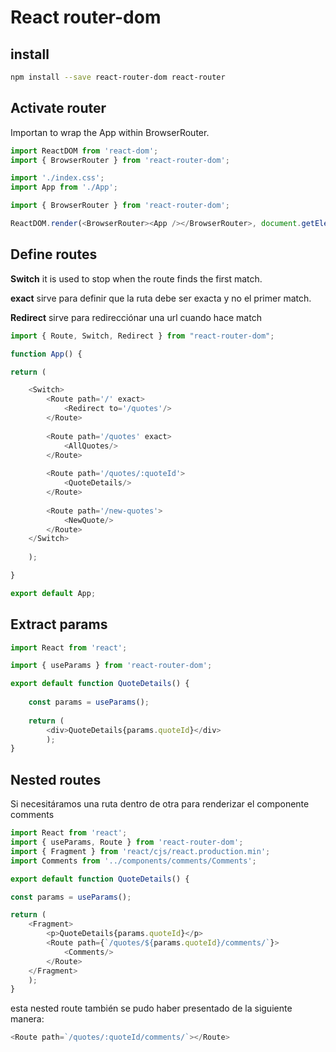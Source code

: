 
# React router-dom

## install
```bash
npm install --save react-router-dom react-router
```

## Activate router 
Importan to wrap the App within BrowserRouter. 

```javascript
import ReactDOM from 'react-dom';
import { BrowserRouter } from 'react-router-dom';

import './index.css';
import App from './App';

import { BrowserRouter } from 'react-router-dom';

ReactDOM.render(<BrowserRouter><App /></BrowserRouter>, document.getElementById('root'));
```


## Define routes


**Switch** it is used to stop when the route finds the first match. 

**exact** sirve para definir que la ruta debe ser exacta y no el primer match. 

**Redirect** sirve para redirecciónar una url cuando hace match

```javascript
import { Route, Switch, Redirect } from "react-router-dom";

function App() {

return (

	<Switch>
		<Route path='/' exact>
			<Redirect to='/quotes'/>
		</Route>
		
		<Route path='/quotes' exact>
			<AllQuotes/>
		</Route>
		
		<Route path='/quotes/:quoteId'>
			<QuoteDetails/>
		</Route>
		
		<Route path='/new-quotes'>
			<NewQuote/>
		</Route>
	</Switch>
	
	);

}

export default App;
```

## Extract params 

```javascript
import React from 'react';

import { useParams } from 'react-router-dom';

export default function QuoteDetails() {
	
	const params = useParams();
	
	return (
		<div>QuoteDetails{params.quoteId}</div>
		);
}
```



## Nested routes

Si necesitáramos una ruta dentro de otra para renderizar el componente comments

```javascript 
import React from 'react';
import { useParams, Route } from 'react-router-dom';
import { Fragment } from 'react/cjs/react.production.min';
import Comments from '../components/comments/Comments';

export default function QuoteDetails() {

const params = useParams();

return (
	<Fragment>
		<p>QuoteDetails{params.quoteId}</p>
		<Route path={`/quotes/${params.quoteId}/comments/`}>
			<Comments/>
		</Route>
	</Fragment>
	);
}
```

esta nested route también se pudo haber presentado de la siguiente manera:

```javascript
<Route path=`/quotes/:quoteId/comments/`></Route>
```

